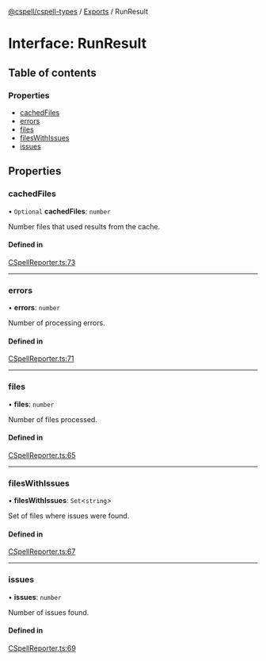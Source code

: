 [@cspell/cspell-types](../README.md) / [Exports](../modules.md) / RunResult

# Interface: RunResult

## Table of contents

### Properties

- [cachedFiles](RunResult.md#cachedfiles)
- [errors](RunResult.md#errors)
- [files](RunResult.md#files)
- [filesWithIssues](RunResult.md#fileswithissues)
- [issues](RunResult.md#issues)

## Properties

### cachedFiles

• `Optional` **cachedFiles**: `number`

Number files that used results from the cache.

#### Defined in

[CSpellReporter.ts:73](https://github.com/streetsidesoftware/cspell/blob/51d5a71/packages/cspell-types/src/CSpellReporter.ts#L73)

___

### errors

• **errors**: `number`

Number of processing errors.

#### Defined in

[CSpellReporter.ts:71](https://github.com/streetsidesoftware/cspell/blob/51d5a71/packages/cspell-types/src/CSpellReporter.ts#L71)

___

### files

• **files**: `number`

Number of files processed.

#### Defined in

[CSpellReporter.ts:65](https://github.com/streetsidesoftware/cspell/blob/51d5a71/packages/cspell-types/src/CSpellReporter.ts#L65)

___

### filesWithIssues

• **filesWithIssues**: `Set`<`string`\>

Set of files where issues were found.

#### Defined in

[CSpellReporter.ts:67](https://github.com/streetsidesoftware/cspell/blob/51d5a71/packages/cspell-types/src/CSpellReporter.ts#L67)

___

### issues

• **issues**: `number`

Number of issues found.

#### Defined in

[CSpellReporter.ts:69](https://github.com/streetsidesoftware/cspell/blob/51d5a71/packages/cspell-types/src/CSpellReporter.ts#L69)
